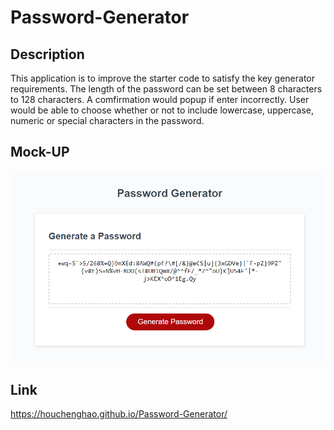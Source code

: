 # Password-Generator

## Description

This application is to improve the starter code to satisfy the key generator requirements.
The length of the password can be set between 8 characters to 128 characters. A comfirmation would popup if enter incorrectly. User would be able to choose whether or not to include lowercase, uppercase, numeric or special characters in the password.

## Mock-UP

![](images/screenshot.PNG)

## Link
 https://houchenghao.github.io/Password-Generator/